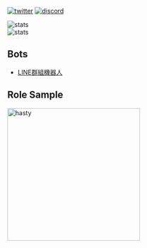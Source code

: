 [![twitter](https://badgen.net/badge/icon/twitter?icon=twitter&label=&color=004B97)](https://twitter.com/Tenjin_Cancer)
[![discord](https://badgen.net/badge/icon/discord?icon=discord&label=&color=2828FF)](https://t.me/hyperbola_cc)

![stats](https://github-readme-stats.vercel.app/api?username=tenjinlab&theme=vue-dark&hide_border=true&include_all_commits=true&count_private=true)  
![stats](https://github-readme-streak-stats.herokuapp.com/?user=tenjinlab&theme=vue-dark&hide_border=true)

## Bots

- [LINE群組機器人](https://github.com/tenjinlab/LINE-Bot)  
## Role Sample

<a url="https://imgur.com/gallery/SazGcDJ" target="_blank"><img src="https://i.imgur.com/mjImfSF.png" alt="hasty" width="300"></a>
